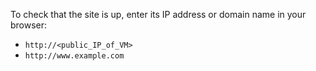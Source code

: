 To check that the site is up, enter its IP address or domain name in your browser:
* `http://<public_IP_of_VM>`
* `http://www.example.com`